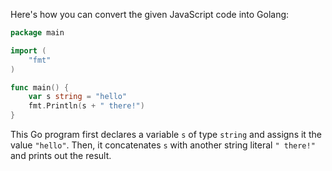 Here's how you can convert the given JavaScript code into Golang:

```go
package main

import (
    "fmt"
)

func main() {
    var s string = "hello"
    fmt.Println(s + " there!")
}
```

This Go program first declares a variable `s` of type `string` and assigns it the value `"hello"`. Then, it concatenates `s` with another string literal `" there!"` and prints out the result.
